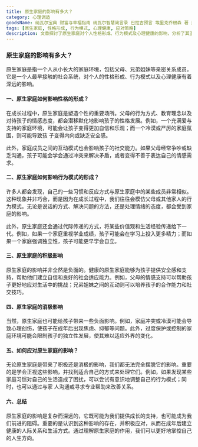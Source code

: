 ```yaml
---
title: 原生家庭的影响有多大？
category: 心理调适
goodsName: 纳瓦尔宝典 财富与幸福指南 纳瓦尔智慧箴言录 巴拉吉预言 埃里克乔根森 著 樊登作序推荐
tags: [原生家庭, 性格形成, 行为模式, 心理健康, 应对策略]
description: 文章探讨了原生家庭对个人性格形成、行为模式及心理健康的影响，分析了其正面与负面影响，并提供了应对策略，强调认识并积极处理原生家庭影响的重要性，以建立健康的人际关系和生活方式。
---
```

### 原生家庭的影响有多大？

原生家庭是指一个人从小长大的家庭环境，包括父母、兄弟姐妹等亲密关系成员。它是一个人最早接触的社会系统，对个人的性格形成、行为模式以及心理健康有着深远的影响。

#### 一、原生家庭如何影响性格的形成？

在成长过程中，原生家庭是塑造个性的重要场所。父母的行为方式、教育理念以及对待孩子的情感态度，都会潜移默化地影响孩子的性格发展。例如，一个充满爱与支持的家庭环境，可能会让孩子变得更加自信和乐观；而一个冷漠或严厉的家庭氛围，则可能导致孩
子变得内向或缺乏安全感。

此外，家庭成员之间的互动模式也会影响孩子的社交能力。如果父母经常争吵或缺乏沟通，孩子可能会学会通过冲突来解决矛盾，或者变得不善于表达自己的情感需求。

#### 二、原生家庭如何影响行为模式的形成？

许多人都会发现，自己的一些习惯和反应方式与原生家庭中的某些成员非常相似。这种现象并非巧合，而是因为在成长过程中，我们往往会模仿父母或其他家人的行为模式。无论是说话的方式、解决问题的方法，还是处理情绪的态度，都会受到家庭的影响。

此外，原生家庭还会通过代际传递的方式，将某些价值观和生活经验传递给下一代。例如，如果一个家庭重视学业成绩，孩子可能会在学习上投入更多精力；而如果一个家庭强调独立性，孩子可能更早学会自立。

#### 三、原生家庭的积极影响

原生家庭的影响并非全然是负面的。健康的原生家庭能够为孩子提供安全感和支持，帮助他们建立自信和良好的社会适应能力。例如，父母的情感支持可以帮助孩子更好地应对生活中的挑战；兄弟姐妹之间的互动则可以培养孩子的合作能力和社交技巧。

#### 四、原生家庭的消极影响

当然，原生家庭也可能给孩子带来一些负面影响。例如，家庭冲突或冷漠可能会导致心理创伤，使孩子在成年后出现焦虑、抑郁等问题。此外，过度保护或控制的家庭环境可能会限制孩子的独立性发展，使其难以适应外界的变化。

#### 五、如何应对原生家庭的影响？

无论原生家庭是带来了积极还是消极的影响，我们都无法完全摆脱它的影响。重要的是学会正视这些影响，并找到适合自己的方式来处理它们。例如，如果发现某些家庭习惯对自己的生活造成了困扰，可以尝试有意识地调整自己的行为模式；同时，也可以通过与家
人沟通或寻求专业帮助来改善关系。

#### 六、总结

原生家庭的影响是复杂而深远的，它既可能为我们提供成长的支持，也可能成为我们前进的阻碍。重要的是认识到这种影响的存在，并积极应对，从而在成年后建立健康的人际关系和生活方式。通过理解原生家庭的作用，我们可以更好地掌控自己的人生方向。